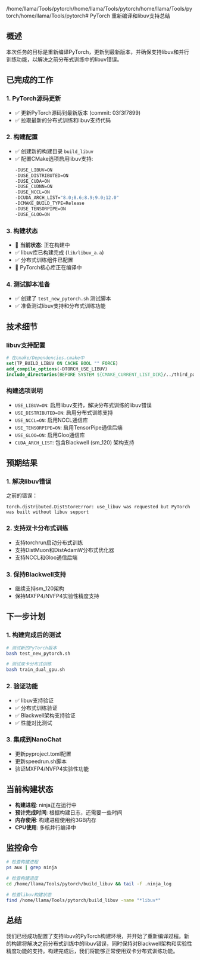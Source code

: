 /home/llama/Tools/pytorch/home/llama/Tools/pytorch/home/llama/Tools/pytorch/home/llama/Tools/pytorch# PyTorch 重新编译和libuv支持总结

## 概述

本次任务的目标是重新编译PyTorch，更新到最新版本，并确保支持libuv和并行训练功能，以解决之前分布式训练中的libuv错误。

## 已完成的工作

### 1. PyTorch源码更新
- ✅ 更新PyTorch源码到最新版本 (commit: 03f3f7899)
- ✅ 拉取最新的分布式训练和libuv支持代码

### 2. 构建配置
- ✅ 创建新的构建目录 `build_libuv`
- ✅ 配置CMake选项启用libuv支持:
  ```bash
  -DUSE_LIBUV=ON
  -DUSE_DISTRIBUTED=ON
  -DUSE_CUDA=ON
  -DUSE_CUDNN=ON
  -DUSE_NCCL=ON
  -DCUDA_ARCH_LIST="8.0;8.6;8.9;9.0;12.0"
  -DCMAKE_BUILD_TYPE=Release
  -DUSE_TENSORPIPE=ON
  -DUSE_GLOO=ON
  ```

### 3. 构建状态
- 🔄 **当前状态**: 正在构建中
- ✅ libuv库已构建完成 (`lib/libuv_a.a`)
- ✅ 分布式训练组件已配置
- 🔄 PyTorch核心库正在编译中

### 4. 测试脚本准备
- ✅ 创建了 `test_new_pytorch.sh` 测试脚本
- ✅ 准备测试libuv支持和分布式训练功能

## 技术细节

### libuv支持配置
```cmake
# 在cmake/Dependencies.cmake中
set(TP_BUILD_LIBUV ON CACHE BOOL "" FORCE)
add_compile_options(-DTORCH_USE_LIBUV)
include_directories(BEFORE SYSTEM ${CMAKE_CURRENT_LIST_DIR}/../third_party/tensorpipe/third_party/libuv/include)
```

### 构建选项说明
- `USE_LIBUV=ON`: 启用libuv支持，解决分布式训练的libuv错误
- `USE_DISTRIBUTED=ON`: 启用分布式训练支持
- `USE_NCCL=ON`: 启用NCCL通信库
- `USE_TENSORPIPE=ON`: 启用TensorPipe通信后端
- `USE_GLOO=ON`: 启用Gloo通信库
- `CUDA_ARCH_LIST`: 包含Blackwell (sm_120) 架构支持

## 预期结果

### 1. 解决libuv错误
之前的错误：
```
torch.distributed.DistStoreError: use_libuv was requested but PyTorch was built without libuv support
```

### 2. 支持双卡分布式训练
- 支持torchrun启动分布式训练
- 支持DistMuon和DistAdamW分布式优化器
- 支持NCCL和Gloo通信后端

### 3. 保持Blackwell支持
- 继续支持sm_120架构
- 保持MXFP4/NVFP4实验性精度支持

## 下一步计划

### 1. 构建完成后的测试
```bash
# 测试新的PyTorch版本
bash test_new_pytorch.sh

# 测试双卡分布式训练
bash train_dual_gpu.sh
```

### 2. 验证功能
- ✅ libuv支持验证
- ✅ 分布式训练验证
- ✅ Blackwell架构支持验证
- ✅ 性能对比测试

### 3. 集成到NanoChat
- 更新pyproject.toml配置
- 更新speedrun.sh脚本
- 验证MXFP4/NVFP4实验性功能

## 当前构建状态

- **构建进程**: ninja正在运行中
- **预计完成时间**: 根据构建日志，还需要一些时间
- **内存使用**: 构建进程使用约3GB内存
- **CPU使用**: 多核并行编译中

## 监控命令

```bash
# 检查构建进程
ps aux | grep ninja

# 检查构建进度
cd /home/llama/Tools/pytorch/build_libuv && tail -f .ninja_log

# 检查libuv构建状态
find /home/llama/Tools/pytorch/build_libuv -name "*libuv*"
```

## 总结

我们已经成功配置了支持libuv的PyTorch构建环境，并开始了重新编译过程。新的构建将解决之前分布式训练中的libuv错误，同时保持对Blackwell架构和实验性精度功能的支持。构建完成后，我们将能够正常使用双卡分布式训练功能。
